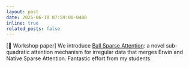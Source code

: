 ```yaml
---
layout: post
date: 2025-06-10 07:59:00-0400
inline: true
related_posts: false
---
```


[🚨 Workshop paper] We introduce [Ball Sparse Attention](https://arxiv.org/abs/2506.12541): a novel sub-quadratic attention mechanism for irregular data that merges Erwin and Native Sparse Attention. Fantastic effort from my students.